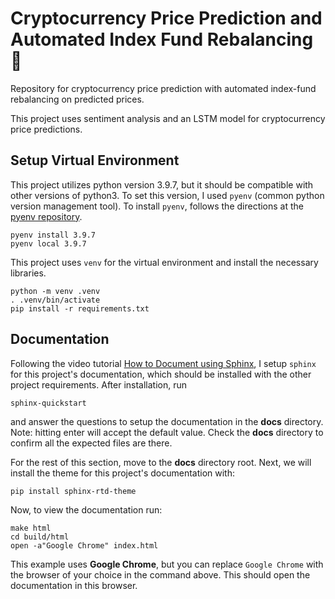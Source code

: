 # Cryptocurrency Price Prediction and Automated Index Fund Rebalancing 💸
Repository for cryptocurrency price prediction with automated index-fund rebalancing on predicted prices.

This project uses sentiment analysis and an LSTM model for cryptocurrency price predictions.

## Setup Virtual Environment

This project utilizes python version 3.9.7, but it should be compatible with other versions of python3.
To set this version, I used `pyenv` (common python version management tool). To install `pyenv`, follows 
the directions at the [pyenv repository](https://github.com/pyenv/pyenv#getting-pyenv).

```commandline
pyenv install 3.9.7
pyenv local 3.9.7
```

This project uses `venv` for the virtual environment and install the necessary libraries.

```commandline
python -m venv .venv
. .venv/bin/activate
pip install -r requirements.txt
```


## Documentation

Following the video tutorial [How to Document using Sphinx](https://www.youtube.com/playlist?list=PLE72UCmIe7T9HewaqCUhKqiMK3LxYStjy), 
I setup  `sphinx` for this project's documentation, which should be installed with the other project requirements. 
After installation, run

```commandline
sphinx-quickstart
```

and answer the questions to setup the documentation in the __docs__ directory. Note: hitting enter will 
accept the default value. Check the __docs__ directory to confirm all the expected files are there.

For the rest of this section, move to the __docs__ directory root. Next, we will install the theme for this project's 
documentation with:

```commandline
pip install sphinx-rtd-theme
```

Now, to view the documentation run:

```commandline
make html
cd build/html
open -a"Google Chrome" index.html
```

This example uses __Google Chrome__, but you can replace `Google Chrome` with the browser of your choice 
in the command above. This should open the documentation in this browser.